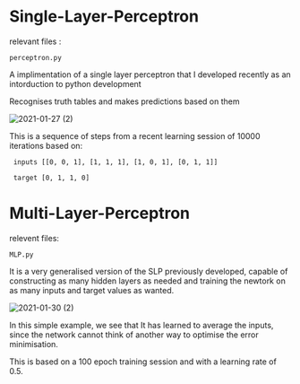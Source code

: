 
# Single-Layer-Perceptron

relevant files : 

    perceptron.py

A implimentation of a single layer perceptron that I developed recently as an intorduction to python development

Recognises truth tables and makes predictions based on them

![2021-01-27 (2)](https://user-images.githubusercontent.com/73109076/106039816-7c9c9500-60d1-11eb-85c8-c2236c0455b4.png)

This is a sequence of steps from a recent learning session of 10000 iterations based on:

     inputs [[0, 0, 1], [1, 1, 1], [1, 0, 1], [0, 1, 1]]
 
     target [0, 1, 1, 0]
     

# Multi-Layer-Perceptron

relevent files:
    
    MLP.py


It is a very generalised version of the SLP previously developed, capable of constructing as many hidden layers as needed and training the newtork on as many inputs and target values as wanted.

![2021-01-30 (2)](https://user-images.githubusercontent.com/73109076/106370704-7cf89280-6354-11eb-8925-6c8ca69f5941.png)

In this simple example, we see that It has learned to average the inputs, since the network cannot think of another way to optimise the error minimisation.

This is based on a 100 epoch training session and with a learning rate of 0.5.

